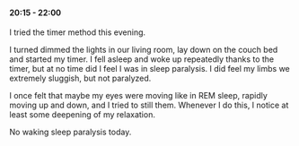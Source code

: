 #### 20:15 - 22:00
I tried the timer method this evening.

I turned dimmed the lights in our living room, lay down on the couch bed and started my timer. I fell asleep and woke up repeatedly thanks to the timer, but at no time did I feel I was in sleep paralysis. I did feel my limbs we extremely sluggish, but not paralyzed.

I once felt that maybe my eyes were moving like in REM sleep, rapidly moving up and down, and I tried to still them. Whenever I do this, I notice at least some deepening of my relaxation.

No waking sleep paralysis today.